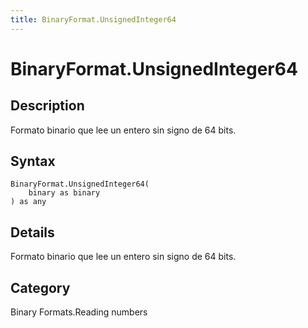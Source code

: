 ```yaml
---
title: BinaryFormat.UnsignedInteger64
---
```


# BinaryFormat.UnsignedInteger64


## Description

Formato binario que lee un entero sin signo de 64 bits.


## Syntax

```powerquery
BinaryFormat.UnsignedInteger64(
    binary as binary
) as any
```


## Details

Formato binario que lee un entero sin signo de 64 bits.



## Category
Binary Formats.Reading numbers
